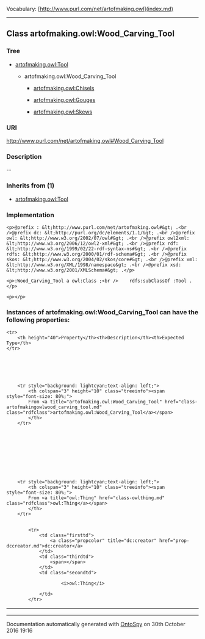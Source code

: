 Vocabulary: [http://www.purl.com/net/artofmaking.owl](index.md) 



---	
	




    


## Class artofmaking.owl:Wood_Carving_Tool


### Tree


* [artofmaking.owl:Tool](class-artofmakingowltool.md)

    * artofmaking.owl:Wood_Carving_Tool


        * [artofmaking.owl:Chisels](class-artofmakingowlchisels.md) 

        * [artofmaking.owl:Gouges](class-artofmakingowlgouges.md) 

        * [artofmaking.owl:Skews](class-artofmakingowlskews.md) 
        






### URI
http://www.purl.com/net/artofmaking.owl#Wood_Carving_Tool

### Description
--



### Inherits from (1)

- [artofmaking.owl:Tool](class-artofmakingowltool.md)





### Implementation
```
<p>@prefix : &lt;http://www.purl.com/net/artofmaking.owl#&gt; .<br />@prefix dc: &lt;http://purl.org/dc/elements/1.1/&gt; .<br />@prefix owl: &lt;http://www.w3.org/2002/07/owl#&gt; .<br />@prefix owl2xml: &lt;http://www.w3.org/2006/12/owl2-xml#&gt; .<br />@prefix rdf: &lt;http://www.w3.org/1999/02/22-rdf-syntax-ns#&gt; .<br />@prefix rdfs: &lt;http://www.w3.org/2000/01/rdf-schema#&gt; .<br />@prefix skos: &lt;http://www.w3.org/2004/02/skos/core#&gt; .<br />@prefix xml: &lt;http://www.w3.org/XML/1998/namespace&gt; .<br />@prefix xsd: &lt;http://www.w3.org/2001/XMLSchema#&gt; .</p>

<p>:Wood_Carving_Tool a owl:Class ;<br />    rdfs:subClassOf :Tool .</p>

<p></p>
```




### Instances of artofmaking.owl:Wood_Carving_Tool can have the following properties:

<table border="1" cellspacing="3" cellpadding="5" class="classproperties table-hover ">

    <tr>
        <th height="40">Property</th><th>Description</th><th>Expected Type</th>
    </tr>

          

        
            
        
        <tr style="background: lightcyan;text-align: left;">
            <th colspan="3" height="10" class="treeinfo"><span style="font-size: 80%;">
            From <a title="artofmaking.owl:Wood_Carving_Tool" href="class-artofmakingowlwood_carving_tool.md" class="rdfclass">artofmaking.owl:Wood_Carving_Tool</a></span>
            </th>
        </tr>       

            

        

          

        
            
        
        <tr style="background: lightcyan;text-align: left;">
            <th colspan="3" height="10" class="treeinfo"><span style="font-size: 80%;">
            From <a title="owl:Thing" href="class-owlthing.md" class="rdfclass">owl:Thing</a></span>
            </th>
        </tr>       

            
            <tr>
                <td class="firsttd">
                    <a class="propcolor" title="dc:creator" href="prop-dccreator.md">dc:creator</a>         
                </td>
                <td class="thirdtd">
                    <span></span>
                </td>
                <td class="secondtd">
                    
                        <i>owl:Thing</i>
                    
                </td>
            </tr>

            

        

    

</table>













---

Documentation automatically generated with [OntoSpy](http://ontospy.readthedocs.org/ "Open") on 30th October 2016 19:16